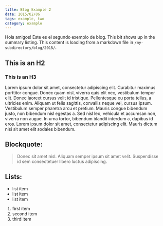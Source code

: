 ```yaml
---
title: Blog Example 2
date: 2015/02/06
tags: example, two
category: example
---
```


Hola amigos! Este es el segundo exemplo de blog. This bit shows up in the summary listing.
This content is loading from a markdown file in `/my-subdirectory/blog/2015/`.
<!--READ MORE--> 



## This is an H2

### This is an H3

Lorem ipsum dolor sit amet, consectetur adipiscing elit. Curabitur maximus porttitor congue. Donec quam nisl, viverra quis elit nec, vestibulum tempor elit. Donec laoreet cursus velit id tristique. Pellentesque eu porta tellus, a ultricies enim. Aliquam ut felis sagittis, convallis neque vel, cursus ipsum. Vestibulum semper pharetra arcu et pretium. Mauris congue bibendum justo, non bibendum nisl egestas a. Sed nisl leo, vehicula et accumsan non, viverra non augue. In urna tortor, bibendum blandit interdum a, dapibus id eros. Lorem ipsum dolor sit amet, consectetur adipiscing elit. Mauris dictum nisi sit amet elit sodales bibendum.

## Blockquote:
> Donec sit amet nisl. Aliquam semper ipsum sit amet velit. Suspendisse
id sem consectetuer libero luctus adipiscing.

## Lists:
- list item
- list item
- list item

1. first item
2. second item
3. third item